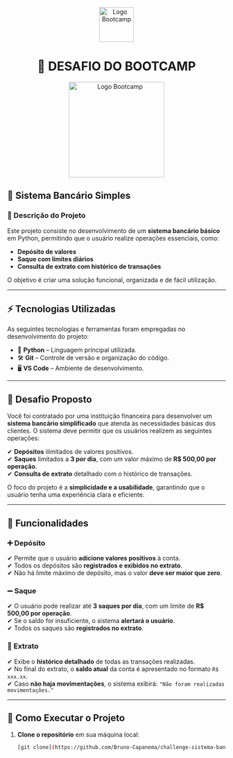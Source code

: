 <div align="center">
  <img src="https://hermes.digitalinnovation.one/assets/diome/logo-full.svg" alt="Logo Bootcamp" width="80">
  <h1>🚀 DESAFIO DO BOOTCAMP</h1>
  <img src="https://hermes.dio.me/tracks/f5dba255-da18-427a-a02a-ca11a339c1cd.png" alt="Logo Bootcamp" width="220">
</div>

## 🏦 Sistema Bancário Simples  

### 📝 Descrição do Projeto  
Este projeto consiste no desenvolvimento de um **sistema bancário básico** em Python, permitindo que o usuário realize operações essenciais, como:  

- **Depósito de valores**  
- **Saque com limites diários**  
- **Consulta de extrato com histórico de transações**  

O objetivo é criar uma solução funcional, organizada e de fácil utilização.  

---

## ⚡ Tecnologias Utilizadas  
As seguintes tecnologias e ferramentas foram empregadas no desenvolvimento do projeto:  

- 🐍 **Python** – Linguagem principal utilizada.  
- 🛠️ **Git** – Controle de versão e organização do código.  
- 🖥️ **VS Code** – Ambiente de desenvolvimento.  

---

## 🎯 Desafio Proposto  
Você foi contratado por uma instituição financeira para desenvolver um **sistema bancário simplificado** que atenda às necessidades básicas dos clientes. O sistema deve permitir que os usuários realizem as seguintes operações:  

✔ **Depósitos** ilimitados de valores positivos.  
✔ **Saques** limitados a **3 por dia**, com um valor máximo de **R$ 500,00 por operação**.  
✔ **Consulta de extrato** detalhado com o histórico de transações.  

O foco do projeto é a **simplicidade e a usabilidade**, garantindo que o usuário tenha uma experiência clara e eficiente.  

---

## 🔹 Funcionalidades  

### ➕ Depósito  
✔ Permite que o usuário **adicione valores positivos** à conta.  
✔ Todos os depósitos são **registrados e exibidos no extrato**.  
✔ Não há limite máximo de depósito, mas o valor **deve ser maior que zero**.  

### ➖ Saque  
✔ O usuário pode realizar até **3 saques por dia**, com um limite de **R$ 500,00 por operação**.  
✔ Se o saldo for insuficiente, o sistema **alertará o usuário**.  
✔ Todos os saques são **registrados no extrato**.  

### 📜 Extrato  
✔ Exibe o **histórico detalhado** de todas as transações realizadas.  
✔ No final do extrato, o **saldo atual** da conta é apresentado no formato `R$ xxx.xx`.  
✔ Caso **não haja movimentações**, o sistema exibirá: `"Não foram realizadas movimentações."`  

---

## 🚀 Como Executar o Projeto  

1. **Clone o repositório** em sua máquina local:  

   ```bash
   [git clone](https://github.com/Bruno-Capanema/challenge-sistema-banc-rio-dio.git)
